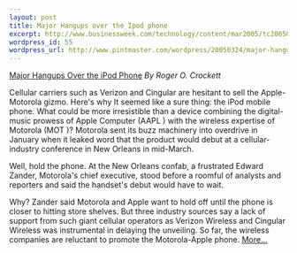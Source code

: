 ```yaml
--- 
layout: post
title: Major Hangups over the Ipod phone
excerpt: http://www.businessweek.com/technology/content/mar2005/tc20050324_7462_tc024.htm
wordpress_id: 55
wordpress_url: http://www.pintmaster.com/wordpress/20050324/major-hangups-over-the-ipod-phone/
---
```

<a href="http://www.businessweek.com/technology/content/mar2005/tc20050324_7462_tc024.htm">Major Hangups Over the iPod Phone</a>
<em>By Roger O. Crockett </em>

Cellular carriers such as Verizon and Cingular are hesitant to sell the Apple-Motorola gizmo. Here's why
It seemed like a sure thing: the iPod mobile phone. What could be more irresistible than a device combining the digital-music prowess of Apple Computer (AAPL ) with the wireless expertise of Motorola (MOT )? Motorola sent its buzz machinery into overdrive in January when it leaked word that the product would debut at a cellular-industry conference in New Orleans in mid-March.

Well, hold the phone. At the New Orleans confab, a frustrated Edward Zander, Motorola's chief executive, stood before a roomful of analysts and reporters and said the handset's debut would have to wait.

Why? Zander said Motorola and Apple want to hold off until the phone is closer to hitting store shelves. But three industry sources say a lack of support from such giant cellular operators as Verizon Wireless and Cingular Wireless was instrumental in delaying the unveiling. So far, the wireless companies are reluctant to promote the Motorola-Apple phone.
<a href="http://www.businessweek.com/technology/content/mar2005/tc20050324_7462_tc024.htm">More...</a>
